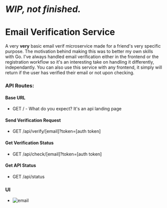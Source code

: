 # _WIP, not finished._

# Email Verification Service

A very **very** basic email verif microservice made for a friend's very specific purpose. The motivation behind making this was to better my own skills with Go. I've always handled email verification either in the frontend or the registration workflow so it's an interesting take on handling it differently, independantly. You can also use this service with any frontend, it simply will return if the user has verified their email or not upon checking.

### API Routes:

#### Base URL

- GET / - What do you expect? It's an api landing page

#### Send Verification Request

- GET /api/verify/[email]?token=[auth token]

#### Get Verification Status

- GET /api/check/[email]?token=[auth token]

#### Get API Status

- GET /api/status

### UI

- ![email](https://i.imgur.com/KwGKnad.png)
